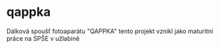 # qappka
Dálková spoušť fotoaparátu "QAPPKA"
tento projekt vznikl jako maturitní práce na SPŠE v užlabině
